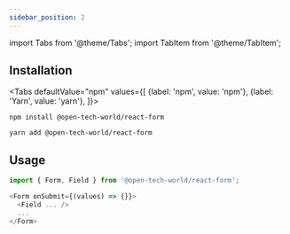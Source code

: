 ```yaml
---
sidebar_position: 2
---
```


import Tabs from '@theme/Tabs';
import TabItem from '@theme/TabItem';

## Installation

<Tabs
defaultValue="npm"
values={[
{label: 'npm', value: 'npm'},
{label: 'Yarn', value: 'yarn'},
]}>
<TabItem value="npm">

```shell
npm install @open-tech-world/react-form
```

</TabItem>
  <TabItem value="yarn">

```shell
yarn add @open-tech-world/react-form
```

  </TabItem>
</Tabs>

## Usage

```ts
import { Form, Field } from '@open-tech-world/react-form';

<Form onSubmit={(values) => {}}>
  <Field ... />
  ...
</Form>
```
